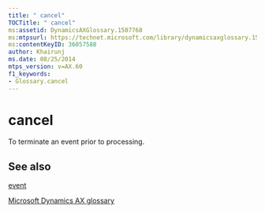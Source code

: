 ```yaml
---
title: " cancel"
TOCTitle: " cancel"
ms:assetid: DynamicsAXGlossary.1507768
ms:mtpsurl: https://technet.microsoft.com/library/dynamicsaxglossary.1507768(v=AX.60)
ms:contentKeyID: 36057588
author: Khairunj
ms.date: 08/25/2014
mtps_version: v=AX.60
f1_keywords:
- Glossary.cancel
---
```


# cancel

To terminate an event prior to processing.

## See also

[event](event.md)

[Microsoft Dynamics AX glossary](glossary/microsoft-dynamics-ax-glossary.md)

  


